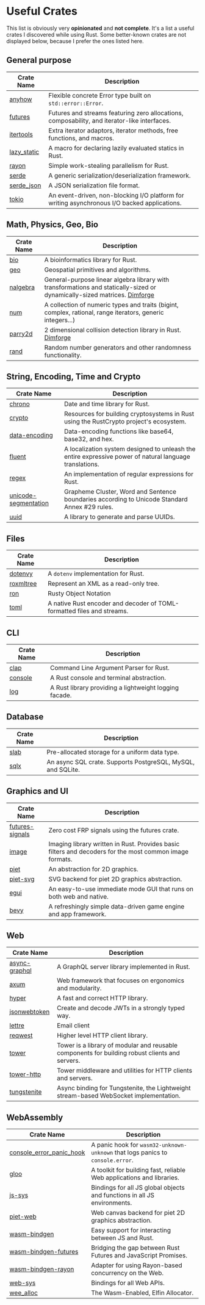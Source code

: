 # Useful Crates

This list is obviously very **opinionated** and **not complete**. It's a list a
useful crates I discovered while using Rust. Some better-known crates are not
displayed below, because I prefer the ones listed here.

## General purpose

| Crate Name                                          | Description                                                                                  |
| --------------------------------------------------- | -------------------------------------------------------------------------------------------- |
| [anyhow](https://crates.io/crates/anyhow)           | Flexible concrete Error type built on `std::error::Error`.                                   |
| [futures](https://crates.io/crates/futures)         | Futures and streams featuring zero allocations, composability, and iterator-like interfaces. |
| [itertools](https://crates.io/crates/itertools)     | Extra iterator adaptors, iterator methods, free functions, and macros.                       |
| [lazy_static](https://crates.io/crates/lazy_static) | A macro for declaring lazily evaluated statics in Rust.                                      |
| [rayon](https://crates.io/crates/rayon)             | Simple work-stealing parallelism for Rust.                                                   |
| [serde](https://crates.io/crates/serde)             | A generic serialization/deserialization framework.                                           |
| [serde_json](https://crates.io/crates/serde_json)   | A JSON serialization file format.                                                            |
| [tokio](https://crates.io/crates/tokio)             | An event-driven, non-blocking I/O platform for writing asynchronous I/O backed applications. |

## Math, Physics, Geo, Bio

| Crate Name                                    | Description                                                                                                                                      |
| --------------------------------------------- | ------------------------------------------------------------------------------------------------------------------------------------------------ |
| [bio](https://crates.io/crates/bio)           | A bioinformatics library for Rust.                                                                                                               |
| [geo](https://crates.io/crates/geo)           | Geospatial primitives and algorithms.                                                                                                            |
| [nalgebra](https://crates.io/crates/nalgebra) | General-purpose linear algebra library with transformations and statically-sized or dynamically-sized matrices. [Dimforge](https://dimforge.com) |
| [num](https://crates.io/crates/num)           | A collection of numeric types and traits (bigint, complex, rational, range iterators, generic integers...)                                       |
| [parry2d](https://crates.io/crates/parry2d)   | 2 dimensional collision detection library in Rust. [Dimforge](https://dimforge.com)                                                              |
| [rand](https://crates.io/crates/rand)         | Random number generators and other randomness functionality.                                                                                     |

## String, Encoding, Time and Crypto

| Crate Name                                                            | Description                                                                                             |
| --------------------------------------------------------------------- | ------------------------------------------------------------------------------------------------------- |
| [chrono](https://crates.io/crates/chrono)                             | Date and time library for Rust.                                                                         |
| [crypto](https://crates.io/crates/crypto)                             | Resources for building cryptosystems in Rust using the RustCrypto project's ecosystem.                  |
| [data-encoding](https://crates.io/crates/data-encoding)               | Data-encoding functions like base64, base32, and hex.                                                   |
| [fluent](https://crates.io/crates/fluent)                             | A localization system designed to unleash the entire expressive power of natural language translations. |
| [regex](https://crates.io/crates/regex)                               | An implementation of regular expressions for Rust.                                                      |
| [unicode-segmentation](https://crates.io/crates/unicode-segmentation) | Grapheme Cluster, Word and Sentence boundaries according to Unicode Standard Annex #29 rules.           |
| [uuid](https://crates.io/crates/uuid)                                 | A library to generate and parse UUIDs.                                                                  |

## Files

| Crate Name                                      | Description                                                            |
| ----------------------------------------------- | ---------------------------------------------------------------------- |
| [dotenvy](https://crates.io/crates/dotenvy)     | A `dotenv` implementation for Rust.                                    |
| [roxmltree](https://crates.io/crates/roxmltree) | Represent an XML as a read-only tree.                                  |
| [ron](https://crates.io/cratess/ron)            | Rusty Object Notation                                                  |
| [toml](https://crates.io/crates/toml)           | A native Rust encoder and decoder of TOML-formatted files and streams. |

## CLI

| Crate Name                                      | Description                                            |
| ----------------------------------------------- | ------------------------------------------------------ |
| [clap](https://github.com/clap-rs/clap)         | Command Line Argument Parser for Rust.                 |
| [console](https://github.com/mitsuhiko/console) | A Rust console and terminal abstraction.               |
| [log](https://github.com/rust-lang/log)         | A Rust library providing a lightweight logging facade. |

## Database

| Crate Name                            | Description                                                 |
| ------------------------------------- | ----------------------------------------------------------- |
| [slab](https://crates.io/crates/slab) | Pre-allocated storage for a uniform data type.              |
| [sqlx](https://crates.io/crates/sqlx) | An async SQL crate. Supports PostgreSQL, MySQL, and SQLite. |

## Graphics and UI

| Crate Name                                                  | Description                                                                                             |
| ----------------------------------------------------------- | ------------------------------------------------------------------------------------------------------- |
| [futures-signals](https://crates.io/crates/futures-signals) | Zero cost FRP signals using the futures crate.                                                          |
| [image](https://crates.io/crates/image)                     | Imaging library written in Rust. Provides basic filters and decoders for the most common image formats. |
| [piet](https://crates.io/crates/piet)                       | An abstraction for 2D graphics.                                                                         |
| [piet-svg](https://crates.io/crates/piet-svg)               | SVG backend for piet 2D graphics abstraction.                                                           |
| [egui](https://crates.io/crates/egui)                       | An easy-to-use immediate mode GUI that runs on both web and native.                                     |
| [bevy](https://crates.io/crates/bevy)                       | A refreshingly simple data-driven game engine and app framework.                                        |

## Web

| Crate Name                                                | Description                                                                                    |
| --------------------------------------------------------- | ---------------------------------------------------------------------------------------------- |
| [async-graphql](https://crates.io/crates/async-graphql)   | A GraphQL server library implemented in Rust.                                                  |
| [axum](https://crates.io/crates/axum)                     | Web framework that focuses on ergonomics and modularity.                                       |
| [hyper](https://crates.io/crates/hyper)                   | A fast and correct HTTP library.                                                               |
| [jsonwebtoken](https://crates.io/crates/jsonwebtoken)     | Create and decode JWTs in a strongly typed way.                                                |
| [lettre](https://crates.io/crates/lettre)                 | Email client                                                                                   |
| [reqwest](https://crates.io/crates/reqwest)               | Higher level HTTP client library.                                                              |
| [tower](https://crates.io/crates/tower)                   | Tower is a library of modular and reusable components for building robust clients and servers. |
| [tower-http](https://crates.io/crates/tower-http)         | Tower middleware and utilities for HTTP clients and servers.                                   |
| [tungstenite](https://crates.io/crates/async-tungstenite) | Async binding for Tungstenite, the Lightweight stream-based WebSocket implementation.          |

## WebAssembly

| Crate Name                                                                    | Description                                                                    |
| ----------------------------------------------------------------------------- | ------------------------------------------------------------------------------ |
| [console_error_panic_hook](https://crates.io/crates/console_error_panic_hook) | A panic hook for `wasm32-unknown-unknown` that logs panics to `console.error`. |
| [gloo](https://crates.io/crates/gloo)                                         | A toolkit for building fast, reliable Web applications and libraries.          |
| [js-sys](https://crates.io/crates/js-sys)                                     | Bindings for all JS global objects and functions in all JS environments.       |
| [piet-web](https://crates.io/crates/piet-web)                                 | Web canvas backend for piet 2D graphics abstraction.                           |
| [wasm-bindgen](https://crates.io/crates/wasm-bindgen)                         | Easy support for interacting between JS and Rust.                              |
| [wasm-bindgen-futures](https://crates.io/crates/wasm-bindgen-futures)         | Bridging the gap between Rust Futures and JavaScript Promises.                 |
| [wasm-bindgen-rayon](https://crates.io/crates/wasm-bindgen-rayon)             | Adapter for using Rayon-based concurrency on the Web.                          |
| [web-sys](https://crates.io/crates/web-sys)                                   | Bindings for all Web APIs.                                                     |
| [wee_alloc](https://crates.io/crates/wee_alloc)                               | The Wasm-Enabled, Elfin Allocator.                                             |
